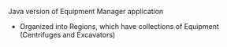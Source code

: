 Java version of Equipment Manager application
- Organized into Regions, which have collections of Equipment (Centrifuges and Excavators)
